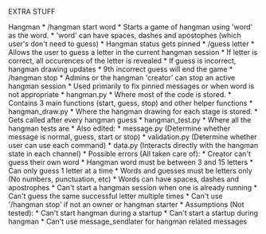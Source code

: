 EXTRA STUFF

Hangman
    * /hangman start word
        * Starts a game of hangman using 'word' as the word.
        * 'word' can have spaces, dashes and apostophes (which user's don't need to guess)
        * Hangman status gets pinned
    * /guess letter
        * Allows the user to guess a letter in the current hangman session
        * If letter is correct, all occurences of the letter is revealed
        * If guess is incorrect, hangman drawing updates
        * 9th incorrect guess will end the game
    * /hangman stop
        * Admins or the hangman 'creator' can stop an active hangman session
        * Used primarily to fix pinned messages or when word is not appropriate
    * hangman.py
        * Where most of the code is stored.
        * Contains 3 main functions (start, guess, stop) and other helper functions
    * hangman_draw.py
        * Where the hangman drawing for each stage is stored.
        * Gets called after every hangman guess
    * hangman_test.py
        * Where all the hangman tests are
    * Also edited:
        * message.py (Determine whether message is normal, guess, start or stop)
        * validation.py (Determine whether user can use each command)
        * data.py (Interacts directly with the hangman state in each channel)
    * Possible errors (All taken care of):
        * Creator can't guess their own word
        * Hangman word must be between 3 and 15 letters
        * Can only guess 1 letter at a time
        * Words and guesses must be letters only (No numbers, punctuation, etc)
            * Words can have spaces, dashes and apostrophes
        * Can't start a hangman session when one is already running
        * Can't guess the same successful letter multiple times
        * Can't use '/hangman stop' if not an owner or hangman starter
    * Assumptions (Not tested):
        * Can't start hangman during a startup
        * Can't start a startup during hangman
        * Can't use message_sendlater for hangman related messages